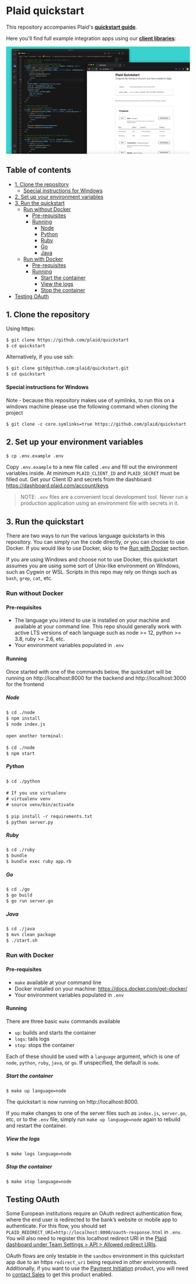 # Plaid quickstart

This repository accompanies Plaid's [**quickstart guide**][quickstart].

Here you'll find full example integration apps using our [**client libraries**][libraries]:

![Plaid quickstart app](/assets/quickstart.jpeg)

## Table of contents

<!-- toc -->

- [1. Clone the repository](#1-clone-the-repository)
  - [Special instructions for Windows](#special-instructions-for-windows)
- [2. Set up your environment variables](#2-set-up-your-environment-variables)
- [3. Run the quickstart](#3-run-the-quickstart)
  - [Run without Docker](#run-without-docker)
    - [Pre-requisites](#pre-requisites)
    - [Running](#running)
      - [Node](#node)
      - [Python](#python)
      - [Ruby](#ruby)
      - [Go](#go)
      - [Java](#java)
  - [Run with Docker](#run-with-docker)
    - [Pre-requisites](#pre-requisites-1)
    - [Running](#running-1)
      - [Start the container](#start-the-container)
      - [View the logs](#view-the-logs)
      - [Stop the container](#stop-the-container)
- [Testing OAuth](#testing-oauth)

<!-- tocstop -->

## 1. Clone the repository

Using https:

```
$ git clone https://github.com/plaid/quickstart
$ cd quickstart
```

Alternatively, if you use ssh:

```
$ git clone git@github.com:plaid/quickstart.git
$ cd quickstart
```

#### Special instructions for Windows

Note - because this repository makes use of symlinks, to run this on a windows machine please use
the following command when cloning the project

```
$ git clone -c core.symlinks=true https://github.com/plaid/quickstart
```

## 2. Set up your environment variables

```
$ cp .env.example .env
```

Copy `.env.example` to a new file called `.env` and fill out the environment variables inside. At
minimum `PLAID_CLIENT_ID` and `PLAID_SECRET` must be filled out. Get your Client ID and secrets from
the dashboard: https://dashboard.plaid.com/account/keys

> NOTE: `.env` files are a convenient local development tool. Never run a production application
> using an environment file with secrets in it.

## 3. Run the quickstart

There are two ways to run the various language quickstarts in this repository. You can simply run the
code directly, or you can choose to use Docker. If you would like to use Docker, skip to the
[Run with Docker](#run-with-docker) section.

If you are using Windows and choose not to use Docker, this quickstart assumes you are using some
sort of Unix-like environment on Windows, such as Cygwin or WSL. Scripts in this repo may rely on
things such as `bash`, `grep`, `cat`, etc.

### Run without Docker

#### Pre-requisites

- The language you intend to use is installed on your machine and available at your command line.
  This repo should generally work with active LTS versions of each language such as node >= 12,
  python >= 3.8, ruby >= 2.6, etc.
- Your environment variables populated in `.env`

#### Running

Once started with one of the commands below, the quickstart will be running on http://localhost:8000 for the backend and http://localhost:3000 for the frontend

##### Node

```
$ cd ./node
$ npm install
$ node index.js

open another terminal:

$ cd ./node
$ npm start

```

##### Python

```
$ cd ./python

# If you use virtualenv
# virtualenv venv
# source venv/bin/activate

$ pip install -r requirements.txt
$ python server.py
```

##### Ruby

```
$ cd ./ruby
$ bundle
$ bundle exec ruby app.rb
```

##### Go

```
$ cd ./go
$ go build
$ go run server.go
```

##### Java

```
$ cd ./java
$ mvn clean package
$ ./start.sh
```

### Run with Docker

#### Pre-requisites

- `make` available at your command line
- Docker installed on your machine: https://docs.docker.com/get-docker/
- Your environment variables populated in `.env`

#### Running

There are three basic `make` commands available

- `up`: builds and starts the container
- `logs`: tails logs
- `stop`: stops the container

Each of these should be used with a `language` argument, which is one of `node`, `python`, `ruby`,
`java`, or `go`. If unspecified, the default is `node`.

##### Start the container

```
$ make up language=node
```

The quickstart is now running on http://localhost:8000.

If you make changes to one of the server files such as `index.js`, `server.go`, etc, or to the
`.env` file, simply run `make up language=node` again to rebuild and restart the container.

##### View the logs

```
$ make logs language=node
```

##### Stop the container

```
$ make stop language=node
```

## Testing OAuth

Some European institutions require an OAuth redirect authentication flow, where the end user is
redirected to the bank’s website or mobile app to authenticate. For this flow, you should set
`PLAID_REDIRECT_URI=http://localhost:8000/oauth-response.html` in `.env`. You will also need to
register this localhost redirect URI in the [Plaid dashboard under Team Settings > API > Allowed
redirect URIs][dashboard-api-section].

OAuth flows are only testable in the `sandbox` environment in this quickstart app due to an https
`redirect_uri` being required in other environments. Additionally, if you want to use the [Payment
Initiation][payment-initiation] product, you will need to [contact Sales][contact-sales] to get this
product enabled.

[quickstart]: https://plaid.com/docs/quickstart
[libraries]: https://plaid.com/docs/api/libraries
[payment-initiation]: https://plaid.com/docs/payment-initiation/
[node-example]: /node
[ruby-example]: /ruby
[python-example]: /python
[java-example]: /java
[go-example]: /go
[docker]: https://www.docker.com
[dashboard-api-section]: https://dashboard.plaid.com/team/api
[contact-sales]: https://plaid.com/contact
